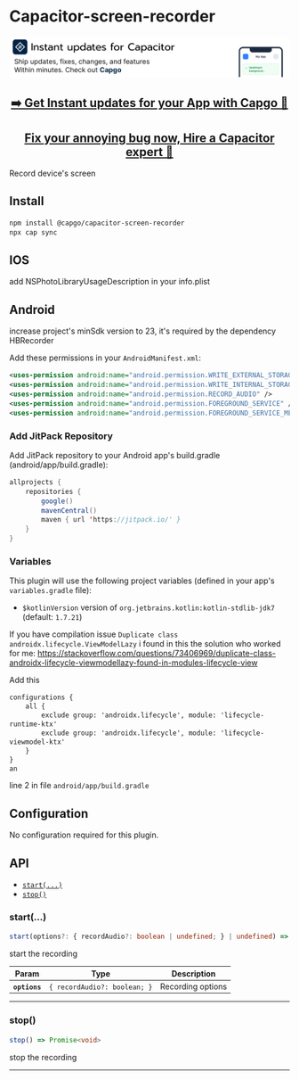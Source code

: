 # Capacitor-screen-recorder
 <a href="https://capgo.app/"><img src='https://raw.githubusercontent.com/Cap-go/capgo/main/assets/capgo_banner.png' alt='Capgo - Instant updates for capacitor'/></a>

<div align="center">
  <h2><a href="https://capgo.app/?ref=plugin"> ➡️ Get Instant updates for your App with Capgo 🚀</a></h2>
  <h2><a href="https://capgo.app/consulting/?ref=plugin"> Fix your annoying bug now, Hire a Capacitor expert 💪</a></h2>
</div>
Record device's screen

## Install

```bash
npm install @capgo/capacitor-screen-recorder
npx cap sync
```

## IOS

add NSPhotoLibraryUsageDescription in your info.plist

## Android
increase project's minSdk version to 23, it's required by the dependency HBRecorder

Add these permissions in your `AndroidManifest.xml`:
```xml
<uses-permission android:name="android.permission.WRITE_EXTERNAL_STORAGE" />
<uses-permission android:name="android.permission.WRITE_INTERNAL_STORAGE" />
<uses-permission android:name="android.permission.RECORD_AUDIO" />
<uses-permission android:name="android.permission.FOREGROUND_SERVICE" />
<uses-permission android:name="android.permission.FOREGROUND_SERVICE_MEDIA_PROJECTION" />
```

### Add JitPack Repository
Add JitPack repository to your Android app's build.gradle (android/app/build.gradle):

```java
allprojects {
    repositories {
        google()
        mavenCentral()
        maven { url 'https://jitpack.io/' }
    }
}
```

### Variables

This plugin will use the following project variables (defined in your app's `variables.gradle` file):
- `$kotlinVersion` version of `org.jetbrains.kotlin:kotlin-stdlib-jdk7` (default: `1.7.21`)

If you have compilation issue `Duplicate class androidx.lifecycle.ViewModelLazy`
i found in this the solution who worked for me:
https://stackoverflow.com/questions/73406969/duplicate-class-androidx-lifecycle-viewmodellazy-found-in-modules-lifecycle-view

Add this
```
configurations {
    all {
        exclude group: 'androidx.lifecycle', module: 'lifecycle-runtime-ktx'
        exclude group: 'androidx.lifecycle', module: 'lifecycle-viewmodel-ktx'
    }
}
an
```
line 2 in file `android/app/build.gradle`

## Configuration

No configuration required for this plugin.

## API

<docgen-index>

* [`start(...)`](#start)
* [`stop()`](#stop)

</docgen-index>

<docgen-api>
<!--Update the source file JSDoc comments and rerun docgen to update the docs below-->

### start(...)

```typescript
start(options?: { recordAudio?: boolean | undefined; } | undefined) => Promise<void>
```

start the recording

| Param         | Type                                    | Description       |
| ------------- | --------------------------------------- | ----------------- |
| **`options`** | <code>{ recordAudio?: boolean; }</code> | Recording options |

--------------------


### stop()

```typescript
stop() => Promise<void>
```

stop the recording

--------------------

</docgen-api>
